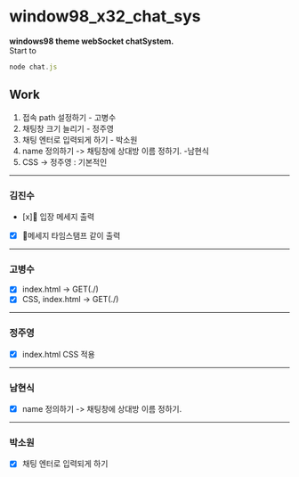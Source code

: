 # window98_x32_chat_sys  
**windows98 theme webSocket chatSystem.**    
Start to   
```js
node chat.js 
```   
## Work
1. 접속 path 설정하기 - 고병수
2. 채팅창 크기 늘리기 - 정주영
3. 채팅 엔터로 입력되게 하기 - 박소원
4. name 정의하기 -> 채팅창에 상대방 이름 정하기. -남현식
6. CSS -> 정주영 : 기본적인

---
### 김진수
- [x] 입장 메세지 출력
- [x] 메세지 타임스탬프 같이 출력
---
### 고병수
- [x] index.html  -> GET(./)
- [x] CSS, index.html -> GET(./)
---
### 정주영
- [x] index.html CSS 적용 
---
### 남현식
- [x] name 정의하기 -> 채팅창에 상대방 이름 정하기.
---
### 박소원
- [x] 채팅 엔터로 입력되게 하기
